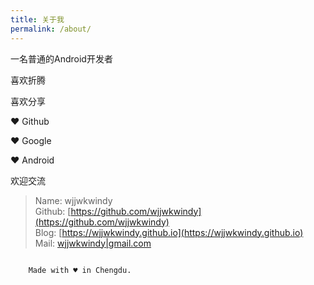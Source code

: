 ```yaml
---
title: 关于我
permalink: /about/
---
```



一名普通的Android开发者

喜欢折腾

喜欢分享

♥ Github

♥ Google

♥ Android

欢迎交流

> Name: wjjwkwindy  
> Github: [https://github.com/wjjwkwindy](https://github.com/wjjwkwindy)  
> Blog: [https://wjjwkwindy.github.io](https://wjjwkwindy.github.io)  
> Mail: [wjjwkwindy|gmail.com](mailto:wjjwkwindy|gmail.com)

<div class="code-in">
  <code class="code-in-chengdu">
    Made with ♥ in Chengdu.
  </code>
</div>
